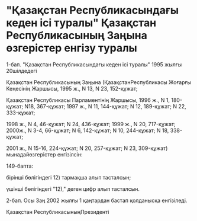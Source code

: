 # "Қазақстан Республикасындағы кеден ісі туралы" Қазақстан Республикасының Заңына өзгерістер енгізу туралы

1-бап. "Қазақстан Республикасындағы кеден ісі туралы" 1995 жылғы 20шілдедегі

Қазақстан Республикасының Заңына (ҚазақстанРеспубликасы Жоғарғы Кеңесінің Жаршысы, 1995 ж., N 13, N 23, 152-құжат;

Қазақстан Республикасы Парламентінің Жаршысы, 1996 ж., N 1, 180-құжат; N18, 367-құжат; 1997 ж., N 11, 144-құжат; N 12, 189-құжат; N 22, 333-құжат;

1998 ж., N 4, 46-құжат; N 24, 436-құжат; 1999 ж., N 20, 717-құжат; 2000ж., N 3-4, 66-құжат; N 6, 142-құжат; N 10, 244-құжат; N 18, 338-құжат;

2001 ж., N 15-16, 224-құжат; N 20, 257-құжат; N 23, 309-құжат) мынадайөзгерістер енгізілсін:

149-бапта:

бірінші бөлігіндегі 12) тармақша алып тасталсын;

үшінші бөлігіндегі "12)," деген цифр алып тасталсын.

2-бап. Осы Заң 2002 жылғы 1 қаңтардан бастап қолданысқа енгізіледі.

Қазақстан РеспубликасыныңПрезиденті


